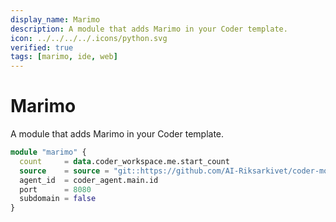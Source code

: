 ```yaml
---
display_name: Marimo 
description: A module that adds Marimo in your Coder template.
icon: ../../../../.icons/python.svg
verified: true
tags: [marimo, ide, web]
---
```


# Marimo 

A module that adds Marimo in your Coder template.

```tf
module "marimo" {
  count     = data.coder_workspace.me.start_count
  source    = source = "git::https://github.com/AI-Riksarkivet/coder-modules.git//marimo?ref=main"
  agent_id  = coder_agent.main.id
  port      = 8080
  subdomain = false
}
```
